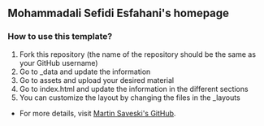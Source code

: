 ## Mohammadali Sefidi Esfahani's homepage

### How to use this template?
1. Fork this repository (the name of the repository should be the same as your GitHub username)
2. Go to _data and update the information
3. Go to assets and upload your desired material
4. Go to index.html and update the information in the different sections
5. You can customize the layout by changing the files in the _layouts

* For more details, visit [Martin Saveski's GitHub](https://github.com/msaveski/www_personal).


